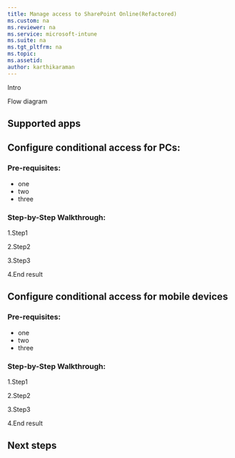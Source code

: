 ```yaml
---
title: Manage access to SharePoint Online(Refactored)
ms.custom: na
ms.reviewer: na
ms.service: microsoft-intune
ms.suite: na
ms.tgt_pltfrm: na
ms.topic: 
ms.assetid: 
author: karthikaraman
---
```

Intro

Flow diagram
##  Supported apps

##  Configure conditional access for PCs:
### Pre-requisites:
- one
- two
- three
### Step-by-Step Walkthrough:
  1.Step1

  2.Step2

  3.Step3

  4.End result


##  Configure conditional access for mobile devices
### Pre-requisites:
- one
- two
- three
### Step-by-Step Walkthrough:
  1.Step1

  2.Step2

  3.Step3

  4.End result

##  Next steps
